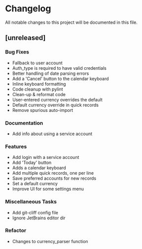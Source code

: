 # Changelog

All notable changes to this project will be documented in this file.

## [unreleased]

### Bug Fixes

- Fallback to user account
- Auth_type is required to have valid credentials
- Better handling of date parsing errors
- Add a 'Cancel' button to the calendar keyboard
- Inline keyboard formatting
- Code cleanup with pylint
- Clean-up & reformat code
- User-entered currency overrides the default
- Default currency override in quick records
- Remove spurious auto-import

### Documentation

- Add info about using a service account

### Features

- Add login with a service account
- Add 'Today' button
- Adds a calendar keyboard
- Add multiple quick records, one per line
- Save preferred accounts for new records
- Set a default currency
- Improve UI for some settings menu

### Miscellaneous Tasks

- Add git-cliff config file
- Ignore JetBrains editor dir

### Refactor

- Changes to currency_parser function

<!-- generated by git-cliff -->
